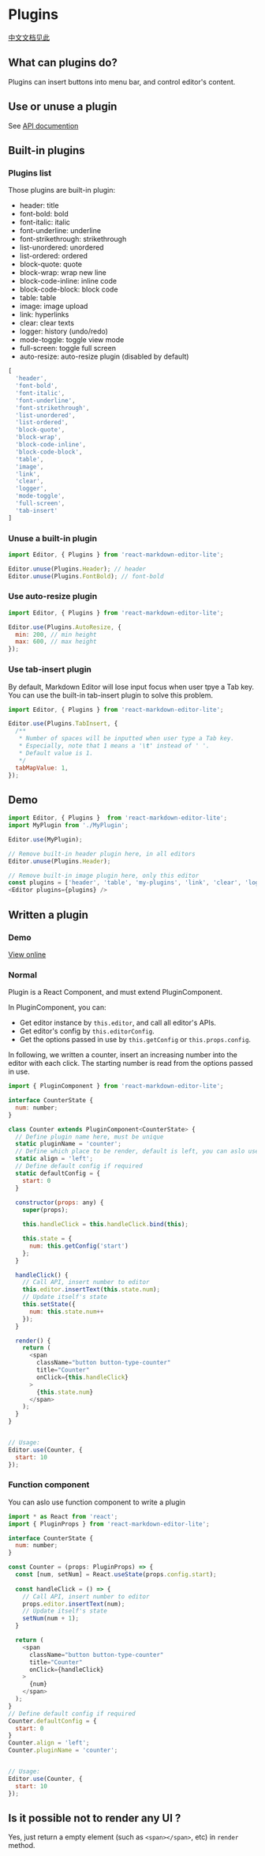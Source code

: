# Plugins
[中文文档见此](./plugin.zh-CN.md)
## What can plugins do?
Plugins can insert buttons into menu bar, and control editor's content.
## Use or unuse a plugin
See [API documention](./api.md)
## Built-in plugins
### Plugins list
Those plugins are built-in plugin:
* header: title
* font-bold: bold
* font-italic: italic
* font-underline: underline
* font-strikethrough: strikethrough
* list-unordered: unordered
* list-ordered: ordered
* block-quote: quote
* block-wrap: wrap new line
* block-code-inline: inline code
* block-code-block: block code
* table: table
* image: image upload
* link: hyperlinks
* clear: clear texts
* logger: history (undo/redo)
* mode-toggle: toggle view mode
* full-screen: toggle full screen
* auto-resize: auto-resize plugin (disabled by default)
```js
[
  'header',
  'font-bold',
  'font-italic',
  'font-underline',
  'font-strikethrough',
  'list-unordered',
  'list-ordered',
  'block-quote',
  'block-wrap',
  'block-code-inline',
  'block-code-block',
  'table',
  'image',
  'link',
  'clear',
  'logger',
  'mode-toggle',
  'full-screen',
  'tab-insert'
]
```
### Unuse a built-in plugin
```js
import Editor, { Plugins } from 'react-markdown-editor-lite';

Editor.unuse(Plugins.Header); // header
Editor.unuse(Plugins.FontBold); // font-bold
```
### Use auto-resize plugin
```js
import Editor, { Plugins } from 'react-markdown-editor-lite';

Editor.use(Plugins.AutoResize, {
  min: 200, // min height
  max: 600, // max height
});
```
### Use tab-insert plugin
By default, Markdown Editor will lose input focus when user tpye a Tab key. You can use the built-in tab-insert plugin to solve this problem.
```js
import Editor, { Plugins } from 'react-markdown-editor-lite';

Editor.use(Plugins.TabInsert, {
  /**
   * Number of spaces will be inputted when user type a Tab key. 
   * Especially, note that 1 means a '\t' instead of ' '.
   * Default value is 1.
   */
  tabMapValue: 1,
});
```
## Demo
```js
import Editor, { Plugins }  from 'react-markdown-editor-lite';
import MyPlugin from './MyPlugin';

Editor.use(MyPlugin);

// Remove built-in header plugin here, in all editors
Editor.unuse(Plugins.Header);

// Remove built-in image plugin here, only this editor
const plugins = ['header', 'table', 'my-plugins', 'link', 'clear', 'logger', 'mode-toggle', 'full-screen'];
<Editor plugins={plugins} />
```
## Written a plugin
### Demo
[View online](https://codesandbox.io/s/rmel-demo-write-plugin-p82fc)
### Normal
Plugin is a React Component, and must extend PluginComponent.

In PluginComponent, you can:
* Get editor instance by `this.editor`, and call all editor's APIs.
* Get editor's config by `this.editorConfig`.
* Get the options passed in use by `this.getConfig` or `this.props.config`.

In following, we written a counter, insert an increasing number into the editor with each click. The starting number is read from the options passed in use.
```js
import { PluginComponent } from 'react-markdown-editor-lite';

interface CounterState {
  num: number;
}

class Counter extends PluginComponent<CounterState> {
  // Define plugin name here, must be unique
  static pluginName = 'counter';
  // Define which place to be render, default is left, you can aslo use 'right'
  static align = 'left';
  // Define default config if required
  static defaultConfig = {
    start: 0
  }
  
  constructor(props: any) {
    super(props);

    this.handleClick = this.handleClick.bind(this);

    this.state = {
      num: this.getConfig('start')
    };
  }

  handleClick() {
    // Call API, insert number to editor
    this.editor.insertText(this.state.num);
    // Update itself's state
    this.setState({
      num: this.state.num++
    });
  }

  render() {
    return (
      <span
        className="button button-type-counter"
        title="Counter"
        onClick={this.handleClick}
      >
        {this.state.num}
      </span>
    );
  }
}


// Usage:
Editor.use(Counter, {
  start: 10
});
```

### Function component
You can aslo use function component to write a plugin
```js
import * as React from 'react';
import { PluginProps } from 'react-markdown-editor-lite';

interface CounterState {
  num: number;
}

const Counter = (props: PluginProps) => {
  const [num, setNum] = React.useState(props.config.start);
  
  const handleClick = () => {
    // Call API, insert number to editor
    props.editor.insertText(num);
    // Update itself's state
    setNum(num + 1);
  }

  return (
    <span
      className="button button-type-counter"
      title="Counter"
      onClick={handleClick}
    >
      {num}
    </span>
  );
}
// Define default config if required
Counter.defaultConfig = {
  start: 0
}
Counter.align = 'left';
Counter.pluginName = 'counter';


// Usage:
Editor.use(Counter, {
  start: 10
});
```
## Is it possible not to render any UI ?
Yes, just return a empty element (such as `<span></span>`, etc) in `render` method.